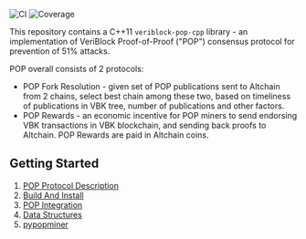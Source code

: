 ![CI](https://github.com/VeriBlock/alt-integration-cpp/workflows/CI/badge.svg)
![Coverage](https://codecov.io/gh/veriblock/alt-integration-cpp/branch/master/graphs/badge.svg?branch=master)

This repository contains a C++11 `veriblock-pop-cpp` library - an implementation of VeriBlock Proof-of-Proof ("POP") consensus protocol for prevention of 51% attacks.

POP overall consists of 2 protocols:
- POP Fork Resolution - given set of POP publications sent to Altchain from 2 chains, select best chain among these two, based on timeliness of publications in VBK tree, number of publications and other factors.
- POP Rewards - an economic incentive for POP miners to send endorsing VBK transactions in VBK blockchain, and sending back proofs to Altchain. POP Rewards are paid in Altchain coins.

## Getting Started 

1. [POP Protocol Description](./docs/pop.md)
2. [Build And Install](./docs/build.md)
3. [POP Integration](./docs/integration.md)
4. [Data Structures](./docs/data_structures.md)
5. [pypopminer](./docs/pypopminer.md)
